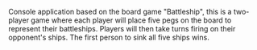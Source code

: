Console application based on the board game "Battleship", this is a two-player game where each player will place five pegs on the board to represent their battleships. Players will then take turns firing on their opponent's ships. The first person to sink all five ships wins.
